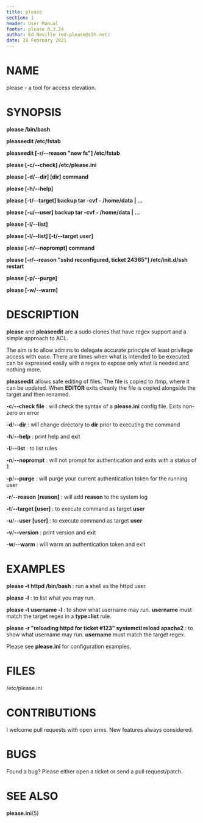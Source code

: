 ```yaml
---
title: please
section: 1
header: User Manual
footer: please 0.3.24
author: Ed Neville (ed-please@s5h.net)
date: 28 February 2021
---
```


# NAME

please - a tool for access elevation.

# SYNOPSIS

**please /bin/bash**

**pleaseedit /etc/fstab**

**pleaseedit [-r/\--reason \"new fs\"] /etc/fstab**

**please [-c/\--check] /etc/please.ini**

**please [-d/\--dir] [dir] command**

**please [-h/\--help]**

**please [-t/\--target] backup tar -cvf - /home/data | ...**

**please [-u/\--user] backup tar -cvf - /home/data | ...**

**please [-l/\--list]**

**please [-l/\--list] [-t/\--target user]**

**please [-n/\--noprompt] command**

**please [-r/\--reason \"sshd reconfigured, ticket 24365\"] /etc/init.d/ssh restart**

**please [-p/\--purge]**

**please [-w/\--warm]**

# DESCRIPTION

**please** and **pleaseedit** are a sudo clones that have regex support and a simple approach to ACL.

The aim is to allow admins to delegate accurate principle of least privilege access with ease. There are times when what is intended to be executed can be expressed easily with a regex to expose only what is needed and nothing more.

**pleaseedit** allows safe editing of files. The file is copied to /tmp, where it can be updated. When **EDITOR** exits cleanly the file is copied alongside the target and then renamed.

**-c**/**\--check file**
: will check the syntax of a **please.ini** config file. Exits non-zero on error

**-d**/**\--dir**
: will change directory to **dir** prior to executing the command

**-h**/**\--help**
: print help and exit

**-l**/**\--list**
: to list rules

**-n**/**\--noprompt**
: will not prompt for authentication and exits with a status of 1

**-p**/**\--purge**
: will purge your current authentication token for the running user

**-r**/**\--reason** **[reason]**
: will add **reason** to the system log

**-t**/**\--target** **[user]**
: to execute command as target **user**

**-u**/**\--user** **[user]**
: to execute command as target **user**

**-v**/**\--version**
: print version and exit

**-w**/**\--warm**
: will warm an authentication token and exit

# EXAMPLES

**please -t httpd /bin/bash**
: run a shell as the httpd user.

**please -l**
: to list what you may run.

**please -t username -l**
: to show what username may run. **username** must match the target regex in a **type=list** rule.

**please -r \"reloading httpd for ticket #123\" systemctl reload apache2**
: to show what username may run. **username** must match the target regex.

Please see **please.ini** for configuration examples.

# FILES

/etc/please.ini

# CONTRIBUTIONS

I welcome pull requests with open arms. New features always considered.

# BUGS

Found a bug? Please either open a ticket or send a pull request/patch.

# SEE ALSO

**please.ini**(5)


